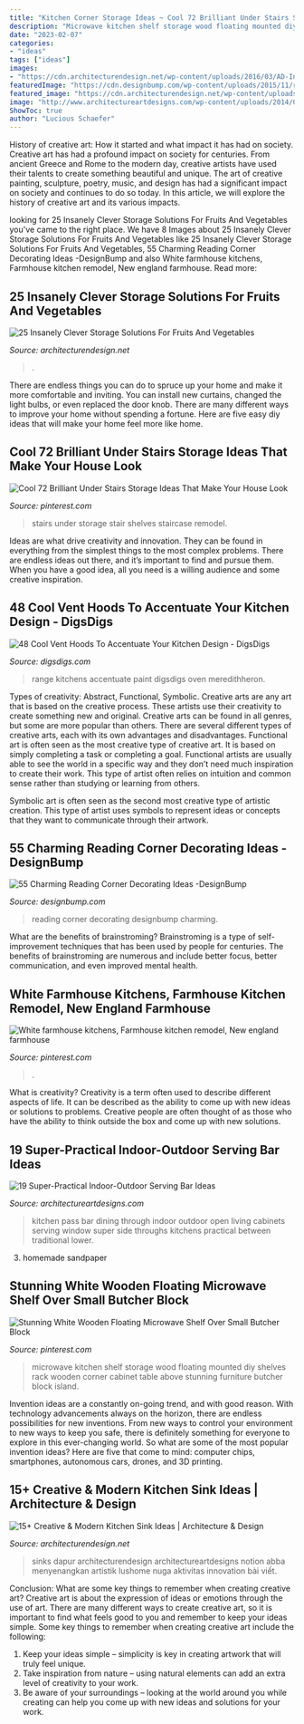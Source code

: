 ```yaml
---
title: "Kitchen Corner Storage Ideas ~ Cool 72 Brilliant Under Stairs Storage Ideas That Make Your House Look"
description: "Microwave kitchen shelf storage wood floating mounted diy shelves rack wooden corner cabinet table above stunning furniture butcher block island"
date: "2023-02-07"
categories:
- "ideas"
tags: ["ideas"]
images:
- "https://cdn.architecturendesign.net/wp-content/uploads/2016/03/AD-Insanely-Clever-Storage-Solutions-For-Furits-And-Vegetables-22.jpg"
featuredImage: "https://cdn.designbump.com/wp-content/uploads/2015/11/reading-corner-nook09.jpg"
featured_image: "https://cdn.architecturendesign.net/wp-content/uploads/2015/08/AD-Creative-Modern-Kitchen-Sink-Ideas-13.jpg"
image: "http://www.architectureartdesigns.com/wp-content/uploads/2014/02/913-630x419.jpg"
ShowToc: true
author: "Lucious Schaefer"
---
```



History of creative art: How it started and what impact it has had on society.
Creative art has had a profound impact on society for centuries. From ancient Greece and Rome to the modern day, creative artists have used their talents to create something beautiful and unique. The art of creative painting, sculpture, poetry, music, and design has had a significant impact on society and continues to do so today. In this article, we will explore the history of creative art and its various impacts.

	

		
looking for 25 Insanely Clever Storage Solutions For Fruits And Vegetables you've came to the right place. We have 8 Images about 25 Insanely Clever Storage Solutions For Fruits And Vegetables like 25 Insanely Clever Storage Solutions For Fruits And Vegetables, 55 Charming Reading Corner Decorating Ideas -DesignBump and also White farmhouse kitchens, Farmhouse kitchen remodel, New england farmhouse. Read more:
		
    
## 25 Insanely Clever Storage Solutions For Fruits And Vegetables

<img loading=lazy src="https://cdn.architecturendesign.net/wp-content/uploads/2016/03/AD-Insanely-Clever-Storage-Solutions-For-Furits-And-Vegetables-22.jpg" onerror="this.onerror=null;this.src='https://tse3.mm.bing.net/th?id=OIP.a27hJ5_LeREKYeqrmHySnwHaGj&amp;pid=15.1';" alt="25 Insanely Clever Storage Solutions For Fruits And Vegetables">

_Source: architecturendesign.net_

>. 

	

There are endless things you can do to spruce up your home and make it more comfortable and inviting. You can install new curtains, changed the light bulbs, or even replaced the door knob. There are many different ways to improve your home without spending a fortune. Here are five easy diy ideas that will make your home feel more like home.

    
## Cool 72 Brilliant Under Stairs Storage Ideas That Make Your House Look

<img loading=lazy src="https://i.pinimg.com/736x/fe/da/77/feda776918b057f6cb9c4b1426506056.jpg" onerror="this.onerror=null;this.src='https://tse2.mm.bing.net/th?id=OIP.dEKtMVtmJpWyGKJMUVRJmwHaJ4&amp;pid=15.1';" alt="Cool 72 Brilliant Under Stairs Storage Ideas That Make Your House Look">

_Source: pinterest.com_

>stairs under storage stair shelves staircase remodel. 

	

Ideas are what drive creativity and innovation. They can be found in everything from the simplest things to the most complex problems. There are endless ideas out there, and it’s important to find and pursue them. When you have a good idea, all you need is a willing audience and some creative inspiration.

    
## 48 Cool Vent Hoods To Accentuate Your Kitchen Design - DigsDigs

<img loading=lazy src="https://www.digsdigs.com/photos/cool-vent-hoods-to-accentuate-your-kitchen-design-46-554x738.jpg" onerror="this.onerror=null;this.src='https://tse4.mm.bing.net/th?id=OIP.svWMDDXjFsCaBlgbE8cGtgHaJ3&amp;pid=15.1';" alt="48 Cool Vent Hoods To Accentuate Your Kitchen Design - DigsDigs">

_Source: digsdigs.com_

>range kitchens accentuate paint digsdigs oven meredithheron. 

	

Types of creativity: Abstract, Functional, Symbolic.
Creative arts are any art that is based on the creative process. These artists use their creativity to create something new and original. Creative arts can be found in all genres, but some are more popular than others. There are several different types of creative arts, each with its own advantages and disadvantages.
Functional art is often seen as the most creative type of creative art. It is based on simply completing a task or completing a goal. Functional artists are usually able to see the world in a specific way and they don’t need much inspiration to create their work. This type of artist often relies on intuition and common sense rather than studying or learning from others.

 Symbolic art is often seen as the second most creative type of artistic creation. This type of artist uses symbols to represent ideas or concepts that they want to communicate through their artwork.

    
## 55 Charming Reading Corner Decorating Ideas -DesignBump

<img loading=lazy src="https://cdn.designbump.com/wp-content/uploads/2015/11/reading-corner-nook09.jpg" onerror="this.onerror=null;this.src='https://tse2.mm.bing.net/th?id=OIP.4Ae_qFD_PhNIDTuw76pDRwHaLH&amp;pid=15.1';" alt="55 Charming Reading Corner Decorating Ideas -DesignBump">

_Source: designbump.com_

>reading corner decorating designbump charming. 

	

What are the benefits of brainstroming?
Brainstroming is a type of self-improvement techniques that has been used by people for centuries. The benefits of brainstroming are numerous and include better focus, better communication, and even improved mental health.

    
## White Farmhouse Kitchens, Farmhouse Kitchen Remodel, New England Farmhouse

<img loading=lazy src="https://i.pinimg.com/736x/fd/2f/cc/fd2fccf844f3a7077eecb7a21cbdc028.jpg" onerror="this.onerror=null;this.src='https://tse2.mm.bing.net/th?id=OIP.W6PIXLxdehR-JzGm6dEbHgHaJ3&amp;pid=15.1';" alt="White farmhouse kitchens, Farmhouse kitchen remodel, New england farmhouse">

_Source: pinterest.com_

>. 

	

What is creativity?
Creativity is a term often used to describe different aspects of life. It can be described as the ability to come up with new ideas or solutions to problems. Creative people are often thought of as those who have the ability to think outside the box and come up with new solutions.

    
## 19 Super-Practical Indoor-Outdoor Serving Bar Ideas

<img loading=lazy src="http://www.architectureartdesigns.com/wp-content/uploads/2014/02/913-630x419.jpg" onerror="this.onerror=null;this.src='https://tse2.mm.bing.net/th?id=OIP.5bonCDBdydagrWrEHBMOJQHaE7&amp;pid=15.1';" alt="19 Super-Practical Indoor-Outdoor Serving Bar Ideas">

_Source: architectureartdesigns.com_

>kitchen pass bar dining through indoor outdoor open living cabinets serving window super side throughs kitchens practical between traditional lower. 

	

3. homemade sandpaper

    
## Stunning White Wooden Floating Microwave Shelf Over Small Butcher Block

<img loading=lazy src="https://i.pinimg.com/736x/3d/23/8d/3d238d60b0ef497e598add8f6554129d--microwave-storage-microwave-cart.jpg" onerror="this.onerror=null;this.src='https://tse2.mm.bing.net/th?id=OIP.eUv56GkX7V85IF_1weqJiQHaLC&amp;pid=15.1';" alt="Stunning White Wooden Floating Microwave Shelf Over Small Butcher Block">

_Source: pinterest.com_

>microwave kitchen shelf storage wood floating mounted diy shelves rack wooden corner cabinet table above stunning furniture butcher block island. 

	

Invention ideas are a constantly on-going trend, and with good reason. With technology advancements always on the horizon, there are endless possibilities for new inventions. From new ways to control your environment to new ways to keep you safe, there is definitely something for everyone to explore in this ever-changing world. So what are some of the most popular invention ideas? Here are five that come to mind: computer chips, smartphones, autonomous cars, drones, and 3D printing.

    
## 15+ Creative &amp; Modern Kitchen Sink Ideas | Architecture &amp; Design

<img loading=lazy src="https://cdn.architecturendesign.net/wp-content/uploads/2015/08/AD-Creative-Modern-Kitchen-Sink-Ideas-13.jpg" onerror="this.onerror=null;this.src='https://tse2.mm.bing.net/th?id=OIP.TeNRZ36g-lYVAwcp_E54awHaFj&amp;pid=15.1';" alt="15+ Creative &amp; Modern Kitchen Sink Ideas | Architecture &amp; Design">

_Source: architecturendesign.net_

>sinks dapur architecturendesign architectureartdesigns notion abba menyenangkan artistik lushome nuga aktivitas innovation bài viết. 

	

Conclusion: What are some key things to remember when creating creative art?
Creative art is about the expression of ideas or emotions through the use of art. There are many different ways to create creative art, so it is important to find what feels good to you and remember to keep your ideas simple. Some key things to remember when creating creative art include the following:
1. Keep your ideas simple – simplicity is key in creating artwork that will truly feel unique.
2. Take inspiration from nature – using natural elements can add an extra level of creativity to your work.
3. Be aware of your surroundings – looking at the world around you while creating can help you come up with new ideas and solutions for your work.

